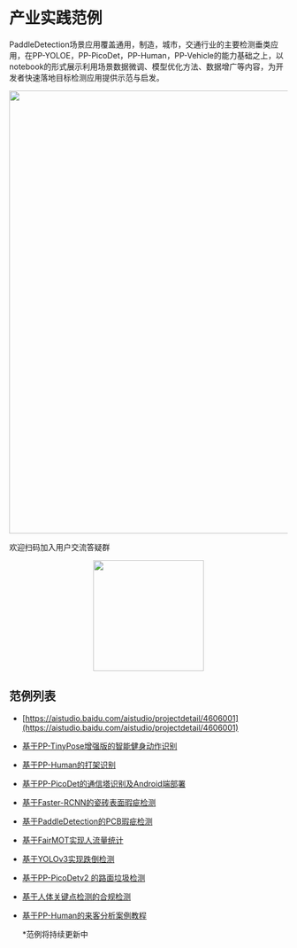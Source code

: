 # 产业实践范例

PaddleDetection场景应用覆盖通用，制造，城市，交通行业的主要检测垂类应用，在PP-YOLOE，PP-PicoDet，PP-Human，PP-Vehicle的能力基础之上，以notebook的形式展示利用场景数据微调、模型优化方法、数据增广等内容，为开发者快速落地目标检测应用提供示范与启发。


<div  align="center">
  <img src="https://user-images.githubusercontent.com/48054808/167805539-2c9f025e-d52c-4ec1-a8fc-ec19651512e5.png" width="800"/>
</div>


欢迎扫码加入用户交流答疑群
<div  align="center">
  <img src="https://user-images.githubusercontent.com/22989727/178965953-845971d8-4f89-4d43-a0cc-9e81ec9ea9c5.jpg" width="200"/>
</div>

## 范例列表

- [https://aistudio.baidu.com/aistudio/projectdetail/4606001](https://aistudio.baidu.com/aistudio/projectdetail/4606001)

- [基于PP-TinyPose增强版的智能健身动作识别](https://aistudio.baidu.com/aistudio/projectdetail/4385813)

- [基于PP-Human的打架识别](https://aistudio.baidu.com/aistudio/projectdetail/4086987?contributionType=1)

- [基于PP-PicoDet的通信塔识别及Android端部署](https://aistudio.baidu.com/aistudio/projectdetail/3561097)

- [基于Faster-RCNN的瓷砖表面瑕疵检测](https://aistudio.baidu.com/aistudio/projectdetail/2571419)

- [基于PaddleDetection的PCB瑕疵检测](https://aistudio.baidu.com/aistudio/projectdetail/2367089)

- [基于FairMOT实现人流量统计](https://aistudio.baidu.com/aistudio/projectdetail/2421822)

- [基于YOLOv3实现跌倒检测](https://aistudio.baidu.com/aistudio/projectdetail/2500639)

- [基于PP-PicoDetv2 的路面垃圾检测](https://aistudio.baidu.com/aistudio/projectdetail/3846170?channelType=0&channel=0)

- [基于人体关键点检测的合规检测](https://aistudio.baidu.com/aistudio/projectdetail/4061642?contributionType=1)

- [基于PP-Human的来客分析案例教程](https://aistudio.baidu.com/aistudio/projectdetail/4537344)

  *范例将持续更新中
